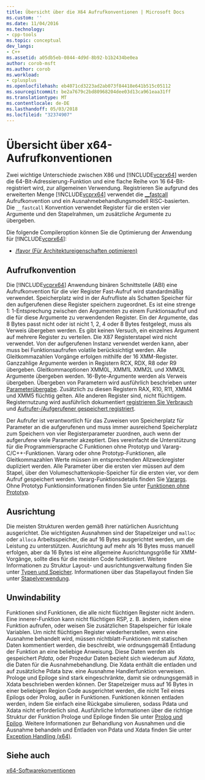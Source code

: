 ```yaml
---
title: Übersicht über die X64 Aufrufkonventionen | Microsoft Docs
ms.custom: ''
ms.date: 11/04/2016
ms.technology:
- cpp-tools
ms.topic: conceptual
dev_langs:
- C++
ms.assetid: a05db5eb-0844-4d9d-8b92-b1b2434be0ea
author: corob-msft
ms.author: corob
ms.workload:
- cplusplus
ms.openlocfilehash: eb4071cd3223ad2ab073f84418e641b515c05112
ms.sourcegitcommit: be2a7679c2bd80968204dee03d13ca961eaa31ff
ms.translationtype: MT
ms.contentlocale: de-DE
ms.lasthandoff: 05/03/2018
ms.locfileid: "32374907"
---
```

# <a name="overview-of-x64-calling-conventions"></a>Übersicht über x64-Aufrufkonventionen
Zwei wichtige Unterschiede zwischen X86 und [!INCLUDE[vcprx64](../assembler/inline/includes/vcprx64_md.md)] werden die 64-Bit-Adressierung-Funktion und eine flache Reihe von 16 64-Bit-registriert wird, zur allgemeinen Verwendung. Registrieren Sie aufgrund des erweiterten Menge [!INCLUDE[vcprx64](../assembler/inline/includes/vcprx64_md.md)] verwendet die [__fastcall](../cpp/fastcall.md) Aufrufkonvention und ein Ausnahmebehandlungsmodell RISC-basierten. Die `__fastcall` Konvention verwendet Register für die ersten vier Argumente und den Stapelrahmen, um zusätzliche Argumente zu übergeben.  
  
 Die folgende Compileroption können Sie die Optimierung der Anwendung für [!INCLUDE[vcprx64](../assembler/inline/includes/vcprx64_md.md)]:  
  
-   [/favor (Für Architektureigenschaften optimieren)](../build/reference/favor-optimize-for-architecture-specifics.md)  
  
## <a name="calling-convention"></a>Aufrufkonvention  
 Die [!INCLUDE[vcprx64](../assembler/inline/includes/vcprx64_md.md)] Anwendung binären Schnittstelle (ABI) eine Aufrufkonvention für die vier Register Fast-Aufruf wird standardmäßig verwendet. Speicherplatz wird in der Aufrufliste als Schatten Speicher für den aufgerufenen diese Register speichern zugeordnet. Es ist eine strenge 1: 1-Entsprechung zwischen den Argumenten zu einem Funktionsaufruf und die für diese Argumente zu verwendenden Register. Ein der Argumente, das 8 Bytes passt nicht oder ist nicht 1, 2, 4 oder 8 Bytes festgelegt, muss als Verweis übergeben werden. Es gibt keinen Versuch, ein einzelnes Argument auf mehrere Register zu verteilen. Die X87 Registerstapel wird nicht verwendet. Von der aufgerufenen Instanz verwendet werden kann, aber muss bei Funktionsaufrufen volatile berücksichtigt werden. Alle Gleitkommazahlen Vorgänge erfolgen mithilfe der 16 XMM-Register. Ganzzahlige Argumente werden in Registern RCX, RDX, R8 oder R9 übergeben. Gleitkommaoptionen XMM0L, XMM1L XMM2L und XMM3L Argumente übergeben werden. 16-Byte-Argumente werden als Verweis übergeben. Übergeben von Parametern wird ausführlich beschrieben unter [Parameterübergabe](../build/parameter-passing.md). Zusätzlich zu diesen Registern RAX, R10, R11, XMM4 und XMM5 flüchtig gelten. Alle anderen Register sind, nicht flüchtigem. Registernutzung wird ausführlich dokumentiert [registrieren Sie Verbrauch](../build/register-usage.md) und [Aufrufer-/Aufgerufener gespeichert registriert](../build/caller-callee-saved-registers.md).  
  
 Der Aufrufer ist verantwortlich für das Zuweisen von Speicherplatz für Parameter an die aufgerufenen und muss immer ausreichend Speicherplatz zum Speichern von vier Registerparameter zuordnen, auch wenn der aufgerufene viele Parameter akzeptiert. Dies vereinfacht die Unterstützung für die Programmiersprache C Funktionen ohne Prototyp und Vararg-C/C++-Funktionen. Vararg oder ohne Prototyp-Funktionen, alle Gleitkommazahlen Werte müssen im entsprechenden Allzweckregister dupliziert werden. Alle Parameter über die ersten vier müssen auf dem Stapel, über den Volumeschattenkopie-Speicher für die ersten vier, vor dem Aufruf gespeichert werden. Vararg-Funktionsdetails finden Sie [Varargs](../build/varargs.md). Ohne Prototyp Funktionsinformationen finden Sie unter [Funktionen ohne Prototyp](../build/unprototyped-functions.md).  
  
## <a name="alignment"></a>Ausrichtung  
 Die meisten Strukturen werden gemäß ihrer natürlichen Ausrichtung ausgerichtet. Die wichtigsten Ausnahmen sind der Stapelzeiger und `malloc` oder `alloca` Arbeitsspeicher, die auf 16 Bytes ausgerichtet werden, um die Leistung zu unterstützen. Ausrichtung auf mehr als 16 Bytes muss manuell erfolgen, aber da 16 Bytes ist eine allgemeine Ausrichtungsgröße für XMM-Vorgänge, sollte dies für die meisten Code funktioniert. Weitere Informationen zu Struktur Layout- und ausrichtungsverwaltung finden Sie unter [Typen und Speicher](../build/types-and-storage.md). Informationen über das Stapellayout finden Sie unter [Stapelverwendung](../build/stack-usage.md).  
  
## <a name="unwindability"></a>Unwindability  
 Funktionen sind Funktionen, die alle nicht flüchtigen Register nicht ändern. Eine innerer-Funktion kann nicht flüchtigen RSP, z. B. ändern, indem eine Funktion aufrufen, oder weisen Sie zusätzlichen Stapelspeicher für lokale Variablen. Um nicht flüchtigen Register wiederherstellen, wenn eine Ausnahme behandelt wird, müssen nichtblatt-Funktionen mit statischen Daten kommentiert werden, die beschreibt, wie ordnungsgemäß Entladung der Funktion an eine beliebige Anweisung. Diese Daten werden als gespeichert *Pdata*, oder Prozedur Daten bezieht sich wiederum auf *Xdata*, die Daten für die Ausnahmebehandlung. Die Xdata enthält die entladen und auf zusätzliche Pdata bzw. eine Ausnahme Handlerfunktion verweisen. Prologe und Epiloge sind stark eingeschränkte, damit sie ordnungsgemäß in Xdata beschrieben werden können. Der Stapelzeiger muss auf 16 Bytes in einer beliebigen Region Code ausgerichtet werden, die nicht Teil eines Epilogs oder Prolog, außer in Funktionen. Funktionen können entladen werden, indem Sie einfach eine Rückgabe simulieren, sodass Pdata und Xdata nicht erforderlich sind. Ausführliche Informationen über die richtige Struktur der Funktion Prologe und Epiloge finden Sie unter [Prolog und Epilog](../build/prolog-and-epilog.md). Weitere Informationen zur Behandlung von Ausnahmen und die Ausnahme behandeln und Entladen von Pdata und Xdata finden Sie unter [Exception Handling (x64)](../build/exception-handling-x64.md).  
  
## <a name="see-also"></a>Siehe auch  
 [x64-Softwarekonventionen](../build/x64-software-conventions.md)